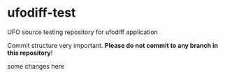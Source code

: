 # ufodiff-test

UFO source testing repository for ufodiff application

Commit structure very important.  **Please do not commit to any branch in this repository**!

some changes here
